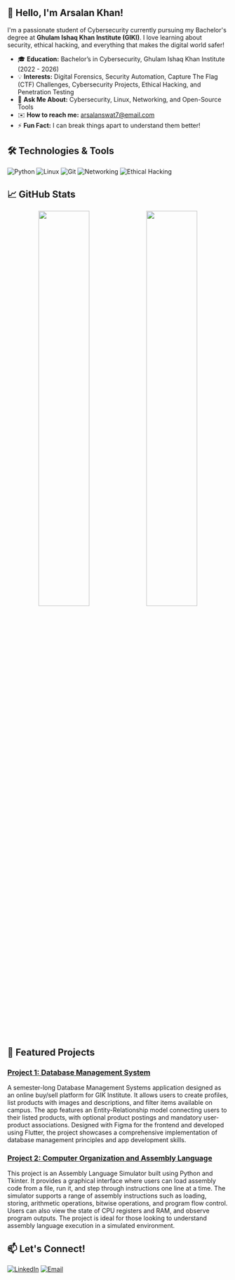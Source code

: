 ## 👋 Hello, I'm Arsalan Khan!

I'm a passionate student of Cybersecurity currently pursuing my Bachelor's degree at **Ghulam Ishaq Khan Institute (GIKI)**. I love learning about security, ethical hacking, and everything that makes the digital world safer! 

- 🎓 **Education:** Bachelor’s in Cybersecurity, Ghulam Ishaq Khan Institute (2022 - 2026)
- 💡 **Interests:** Digital Forensics, Security Automation, Capture The Flag (CTF) Challenges, Cybersecurity Projects, Ethical Hacking, and Penetration Testing
- 💬 **Ask Me About:** Cybersecurity, Linux, Networking, and Open-Source Tools
- ✉️ **How to reach me:** arsalanswat7@email.com
- ⚡ **Fun Fact:** I can break things apart to understand them better!

## 🛠️ Technologies & Tools

![Python](https://img.shields.io/badge/-Python-05122A?style=flat&logo=python) 
![Linux](https://img.shields.io/badge/-Linux-05122A?style=flat&logo=linux) 
![Git](https://img.shields.io/badge/-Git-05122A?style=flat&logo=git)
![Networking](https://img.shields.io/badge/-Networking-05122A?style=flat&logo=cisco)
![Ethical Hacking](https://img.shields.io/badge/-Ethical%20Hacking-05122A?style=flat&logo=hackaday)

## 📈 GitHub Stats

<p align="center">
  <img width="48%" src="https://github-readme-stats.vercel.app/api?username=**arsal7477**&show_icons=true&theme=radical" />
  <img width="48%" src="https://github-readme-streak-stats.herokuapp.com/?user=**arsal7477**&theme=radical" />
</p>

## 🚀 Featured Projects

### [Project 1: Database Management System](https://github.com/arsal7477/gikibazar)
A semester-long Database Management Systems application designed as an online buy/sell platform for GIK Institute. It allows users to create profiles, list products with images and descriptions, and filter items available on campus. The app features an Entity-Relationship model connecting users to their listed products, with optional product postings and mandatory user-product associations. Designed with Figma for the frontend and developed using Flutter, the project showcases a comprehensive implementation of database management principles and app development skills.

### [Project 2: Computer Organization and Assembly Language](https://github.com/arsal7477/Computer-Organization-and-Assembly-language)
This project is an Assembly Language Simulator built using Python and Tkinter. It provides a graphical interface where users can load assembly code from a file, run it, and step through instructions one line at a time. The simulator supports a range of assembly instructions such as loading, storing, arithmetic operations, bitwise operations, and program flow control. Users can also view the state of CPU registers and RAM, and observe program outputs. The project is ideal for those looking to understand assembly language execution in a simulated environment.

## 📫 Let's Connect!

[![LinkedIn](https://img.shields.io/badge/LinkedIn-blue?style=flat-square&logo=linkedin)](https://www.linkedin.com/in/arsalan-khan-860575272)
[![Email](https://img.shields.io/badge/Email-Here-blue)](mailto:arsalanswat7@email.com)
